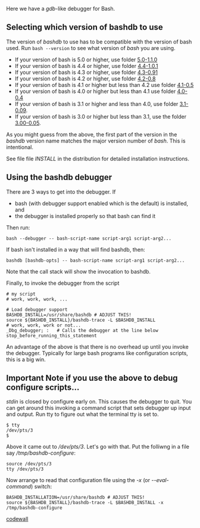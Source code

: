 Here we have a *gdb*-like debugger for Bash.

## Selecting which version of bashdb to use ##

The version of *bashdb* to use has to be compatible with the version
of bash used. Run `bash --version` to see what version of *bash* you
are using.

* If your version of bash is 5.0 or higher, use folder [5.0-1.1.0](https://sourceforge.net/projects/bashdb/files/bashdb/5.0-1.1.0/)
* If your version of bash is 4.4 or higher, use folder [4.4-1.0.1](https://sourceforge.net/projects/bashdb/files/bashdb/4.4-1.0.1/)
* If your version of bash is 4.3 or higher, use folder [4.3-0.91](https://sourceforge.net/projects/bashdb/files/bashdb/4.3-0.91/)
* If your version of bash is 4.2 or higher, use folder [4.2-0.8](https://sourceforge.net/projects/bashdb/files/bashdb/4.1-0.5/)
* If your version of bash is 4.1 or higher but less than 4.2 use folder [4.1-0.5](https://sourceforge.net/projects/bashdb/files/bashdb/4.1-0.5/)
* If your version of bash is 4.0 or higher but less than 4.1 use folder [4.0-0.4](https://sourceforge.net/projects/bashdb/files/bashdb/3.1-0.09/)
* If your version of bash is 3.1 or higher and less than 4.0, use folder [3.1-0.09](https://sourceforge.net/projects/bashdb/files/bashdb/3.1-0.09/).
* If your version of bash is 3.0 or higher but less than 3.1, use the folder [3.00-0.05](https://sourceforge.net/projects/bashdb/files/bashdb/3.00-0.05/).

As you might guess from the above, the first part of the version in the *bashdb* version name matches the major version number of *bash*. This is intentional.

See file file *INSTALL* in the distribution for detailed installation
instructions.

## Using the bashdb debugger ##

There are 3 ways to get into the debugger. If

* bash (with debugger support enabled which is the default) is installed, and
* the debugger is installed properly so that bash can find it

Then run:

    bash --debugger -- bash-script-name script-arg1 script-arg2...

If bash isn't installed in a way that will find bashdb, then:

    bashdb [bashdb-opts] -- bash-script-name script-arg1 script-arg2...

Note that the call stack will show the invocation to bashdb.

Finally, to invoke the debugger from the script

    # my script
    # work, work, work, ...

    # Load debugger support
	BASHDB_INSTALL=/usr/share/bashdb # ADJUST THIS!
    source ${BASHDB_INSTALL}/bashdb-trace -L $BASHDB_INSTALL
    # work, work, work or not...
    _Dbg_debugger; :   # Calls the debugger at the line below
    stop_before_running_this_statement

An advantage of the above is that there is no overhead up until you
invoke the debugger. Typically for large bash programs like
configuration scripts, this is a big win.

## Important Note if you use the above to debug configure scripts... ##

*stdin* is closed by configure early on. This causes the debugger to quit.
You can get around this invoking a command script that sets debugger
up input and output. Run tty to figure out what the terminal tty is set to.

    $ tty
    /dev/pts/3
    $

Above it came out to */dev/pts/3*. Let's go with that. Put the folliwng
in a file say */tmp/bashdb-configure*:

    source /dev/pts/3
    tty /dev/pts/3

Now arrange to read that configuration file using the *-x* (or *--eval-command*)
switch:

    BASHDB_INSTALLATION=/usr/share/bashdb # ADJUST THIS!
    source ${BASHDB_INSTALL}/bashdb-trace -L $BASHDB_INSTALL -x /tmp/bashdb-configure

[codewall](https://coderwall.com/rocky)
